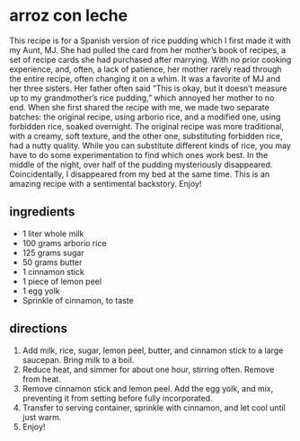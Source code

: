 # arroz con leche
This recipe is for a Spanish version of rice pudding which I first made it with my Aunt, MJ. She had pulled the card from her mother’s book of recipes, a set of recipe cards she had purchased after marrying. With no prior cooking experience, and, often, a lack of patience, her mother rarely read through the entire recipe, often changing it on a whim. It was a favorite of MJ and her three sisters. Her father often said “This is okay, but it doesn’t measure up to my grandmother’s rice pudding,” which annoyed her mother to no end. When she first shared the recipe with me, we made two separate batches: the original recipe, using arborio rice, and a modified one, using forbidden rice, soaked overnight. The original recipe was more traditional, with a creamy, soft texture, and the other one, substituting forbidden rice, had a nutty quality. While you can substitute different kinds of rice, you may have to do some experimentation to find which ones work best. In the middle of the night, over half of the pudding mysteriously disappeared. Coincidentally, I disappeared from my bed at the same time. This is an amazing recipe with a sentimental backstory. Enjoy! 

## ingredients
- 1 liter whole milk
- 100 grams arborio rice
- 125 grams sugar
- 50 grams butter
- 1 cinnamon stick
- 1 piece of lemon peel
- 1 egg yolk
- Sprinkle of cinnamon, to taste

## directions
1. Add milk, rice, sugar, lemon peel, butter, and cinnamon stick to a large saucepan. Bring milk to a boil.
2. Reduce heat, and simmer for about one hour, stirring often. Remove from heat. 
3. Remove cinnamon stick and lemon peel. Add the egg yolk, and mix, preventing it from setting before fully incorporated. 
4. Transfer to serving container, sprinkle with cinnamon, and let cool until just warm. 
5. Enjoy!
